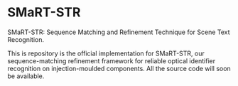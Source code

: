 # SMaRT-STR
SMaRT-STR: Sequence Matching and Refinement Technique for Scene Text Recognition.

This is repository is the official implementation for SMaRT-STR, our sequence-matching refinement framework for reliable optical identifier recognition on injection-moulded components. All the source code will soon be available.
